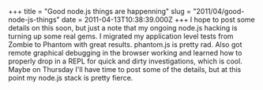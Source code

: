 +++
title = "Good node.js things are happenning"
slug = "2011/04/good-node-js-things"
date = 2011-04-13T10:38:39.000Z
+++
I hope to post some details on this soon, but just a note that my ongoing node.js hacking is turning up some real gems. I migrated my application level tests from Zombie to Phantom with great results. phantom.js is pretty rad. Also got remote graphical debugging in the browser working and learned how to properly drop in a REPL for quick and dirty investigations, which is cool. Maybe on Thursday I'll have time to post some of the details, but at this point my node.js stack is pretty fierce.